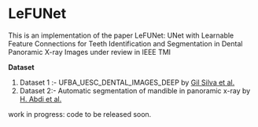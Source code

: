 # LeFUNet
This is an implementation of the paper LeFUNet: UNet with Learnable Feature Connections for Teeth Identification and Segmentation in Dental Panoramic X-ray Images under review in IEEE TMI

**Dataset**
1. Dataset 1 :- UFBA_UESC_DENTAL_IMAGES_DEEP by [Gil Silva et al.](https://www.sciencedirect.com/science/article/pii/S0957417418302252#bib0040) 
2. Dataset 2:- Automatic segmentation of mandible in panoramic x-ray by [H. Abdi et al.](https://data.mendeley.com/datasets/hxt48yk462/1)


work in progress: code to be released soon. 
